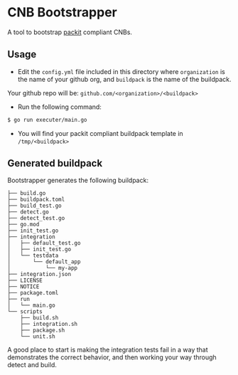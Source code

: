 # CNB Bootstrapper

A tool to bootstrap [packit](https://github.com/paketo-buildpacks/packit) compliant CNBs.

## Usage

- Edit the `config.yml` file included in this directory where `organization` is the name of your github org,
and `buildpack` is the name of the buildpack.

Your github repo will be: `github.com/<organization>/<buildpack>`

- Run the following command:

```bash
$ go run executer/main.go
```

- You will find your packit compliant buildpack template in `/tmp/<buildpack>`

## Generated buildpack

Bootstrapper generates the following buildpack:

```
├── build.go
├── buildpack.toml
├── build_test.go
├── detect.go
├── detect_test.go
├── go.mod
├── init_test.go
├── integration
│   ├── default_test.go
│   ├── init_test.go
│   └── testdata
│       └── default_app
│           └── my-app
├── integration.json
├── LICENSE
├── NOTICE
├── package.toml
├── run
│   └── main.go
└── scripts
    ├── build.sh
    ├── integration.sh
    ├── package.sh
    └── unit.sh
```

A good place to start is making the integration tests fail in a way that demonstrates the correct behavior,
and then working your way through detect and build.

